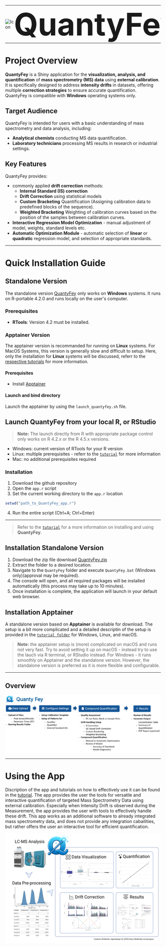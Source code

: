 <table style="border-collapse: collapse; border: none; margin: 0; padding: 0;">
  <tr>
    <td style="border: none; padding: 0; vertical-align: middle;">
      <img src="Dependencies/icon.ico" alt="Icon" width="100">
    </td>
    <td style="border: none; padding: 0; vertical-align: middle;">
      <h1 style="font-size: 100px; margin: 0;">QuantyFey</h1>
    </td>
  </tr>
</table>

# **Project Overview**

**QuantyFey** is a Shiny application for the **visualization, analysis, and quantification** of **mass spectrometry (MS) data** using **external calibration**.  
It is specifically designed to address **intensity drifts** in datasets, offering multiple **correction strategies** to ensure accurate quantification.  
QuantyFey is compatible with **Windows** operating systems only.

## **Target Audience**

QuantyFey is intended for users with a basic understanding of mass spectrometry and data analysis, including:  
- **Analytical chemists** conducting MS data quantification.  
- **Laboratory technicians** processing MS results in research or industrial settings.

## **Key Features**

QuantyFey provides:
- commonly applied **drift correction** methods:
    - **Internal Standard (IS) correction**
    - **Drift Correction** using statistical models
    - **Custom Bracketing** Quantification (Assigning calibration data to predefined blocks of the sequence).
    - **Weighted Bracketing** Weighting of calibration curves based on the position of the samples between calibration curves.
- **Interactive Regression Model Optimization** - manual adjustment of model, weights, standard levels etc.
- **Automatic Optimization Module** - automatic selection of **linear** or **quadratic** regression model, and selection of appropriate standards.

---
# **Quick Installation Guide**

## Standalone Version

The standalone version [QuantyFey](https://github/CDLMarkus/QuantyFey/releases/) only works on **Windows** systems. It runs on R-portable 4.2.0 and runs locally on the user's computer.

### **Prerequisites**
- **RTools**: Version 4.2 must be installed.

### Apptainer Version
The apptainer version is recommanded for running on **Linux** systems. For MacOS Systems, this version is generally slow and difficult to setup. 
Here, only the installation for **Linux** systems will be discussed, referr to the [respective tutorials](/tutorial/) for more information.

#### Prerequisites
- Install [Apptainer](https://apptainer.org/docs/admin/main/installation.html#install-from-github-release-rpms)

#### Launch and bind directory
Launch the apptainer by using the `launch_quantyfey.sh` file.

## Launch QuantyFey from your local R, or RStudio
> **Note:** The launch directly from R with appropriate package control only works on R 4.2.x or the R 4.5.x versions.

- Windows: current version of RTools for your R version
- Linux: multiple prerequisites - referr to the [`tutorial`](/tutorial/tutorial.md) for more information
- Mac: no additional prerequisites required

### Installation 
1. Download the github repository
2. Open the `app.r` script
3. Set the current working directory to the `app.r` location
  ``` r
  setwd("path_to_QuantyFey_app.r")
  ```
4. Run the entire script (Ctrl+A; Ctrl+Enter)


---

> Refer to the [`tutorial`](tutorial/tutorial.md) for a more information on installing and using **QuantyFey**.


## **Installation Standalone Version**

1. Download the zip file download [QuantyFey.zip](https://github.com/CDLMarkus/QuantyFey/releases/)
2. Extract the folder to a desired location.
3. Navigate to the `QuantyFey` folder and execute `QuantyFey.bat` (Windows only)(approval may be required).
4. The console will open, and all required packages will be installed automatically (this process may take up to 10 minutes).
5. Once installation is complete, the application will launch in your default web browser.

## **Installation Apptainer**

A standalone version based on **Apptainer** is available for download.
The setup is a bit more complicated and a detailed descriptin of the setup is provided in the [`tutorial folder`](./tutorial/) for Windows, Linux, and macOS.
> **Note:** the apptainer setup is (more) complicated on macOS and runs not very fast. Try to avoid setting it up on macOS - instead try to use the lauch via R terminal, or RStudio instead.
> For Windows - it runs smoothly on Apptainer and the standalone version. However, the standalone version is preferred as it is more flexible and configurable.

---

## **Overview**

![Overview of the QuantyFey Application](tutorial/images/workflow.png)

---

# **Using the App**

Discription of the app and tutorials on how to effectively use it can be found in the [tutorial](tutorial/tutorial.md).
The app provides the user the tools for versatile and interactive quantification of targeted Mass Spectrometry Data using external calibration. Especially when Intensity Drift is observed during the Measurement, the app provides the user with tools to effectively handle these drift. This app works as an additional software to already integrated mass spectrometry data, and does not provide any integration cabailities, but rather offers the user an interactive tool for efficient quantification.

![Graphical Abstract of the App](tutorial/images/graphical_abstract.png)


